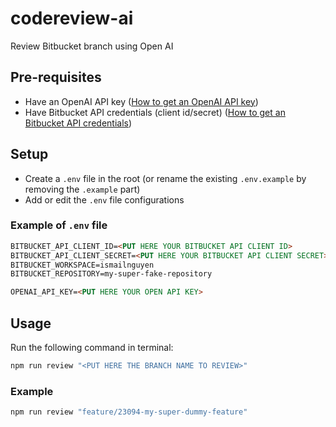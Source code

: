 # codereview-ai
Review Bitbucket branch using Open AI

## Pre-requisites
- Have an OpenAI API key ([How to get an OpenAI API key](https://help.openai.com/en/articles/4936850-where-do-i-find-my-secret-api-key))
- Have Bitbucket API credentials (client id/secret) ([How to get an Bitbucket API credentials](https://support.atlassian.com/bitbucket-cloud/docs/repository-access-tokens/))

## Setup
- Create a `.env` file in the root (or rename the existing `.env.example` by removing the `.example` part)
- Add or edit the `.env` file configurations

### Example of `.env` file
```md
BITBUCKET_API_CLIENT_ID=<PUT HERE YOUR BITBUCKET API CLIENT ID>
BITBUCKET_API_CLIENT_SECRET=<PUT HERE YOUR BITBUCKET API CLIENT SECRET>
BITBUCKET_WORKSPACE=ismailnguyen
BITBUCKET_REPOSITORY=my-super-fake-repository

OPENAI_API_KEY=<PUT HERE YOUR OPEN API KEY>

```


## Usage

Run the following command in terminal:
```bash
npm run review "<PUT HERE THE BRANCH NAME TO REVIEW>"
```

### Example
```bash
npm run review "feature/23094-my-super-dummy-feature"
```